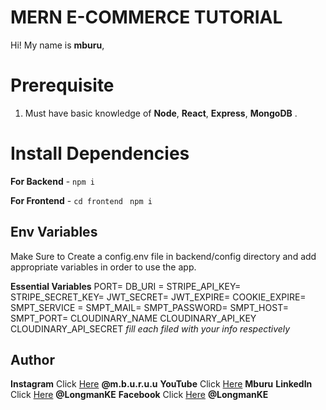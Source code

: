 # MERN E-COMMERCE TUTORIAL

Hi! My name is **mburu**, 
# Prerequisite

1.  Must have basic knowledge of **Node**, **React**, **Express**, **MongoDB** . 

# Install Dependencies

**For Backend** - `npm i`

**For Frontend** - `cd frontend` ` npm i`

## Env Variables

Make Sure to Create a config.env file in backend/config directory and add appropriate variables in order to use the app.

**Essential Variables**
PORT=
DB_URI =
STRIPE_API_KEY=
STRIPE_SECRET_KEY=
JWT_SECRET=
JWT_EXPIRE=
COOKIE_EXPIRE=
SMPT_SERVICE =
SMPT_MAIL=
SMPT_PASSWORD=
SMPT_HOST=
SMPT_PORT=
CLOUDINARY_NAME
CLOUDINARY_API_KEY
CLOUDINARY_API_SECRET
_fill each filed with your info respectively_

## Author

**Instagram** Click [Here](http://instagram.com/m.b.u.r.u.u) **@m.b.u.r.u.u**
**YouTube** Click [Here](https://youtube.com/channel/UCY4w6WS1XMPBqIEmPypifVQ) **Mburu**
**LinkedIn** Click [Here](https://www.linkedin.com/in/mburu-njoroge-183840201/) **@LongmanKE**
**Facebook** Click [Here](http://facebook.com/LONGMANKE) **@LongmanKE**
